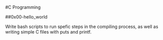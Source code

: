 #C Programming

##0x00-hello_world

Write bash scripts to run spefic steps in the compiling process, as well as writing simple C files with puts and printf.
